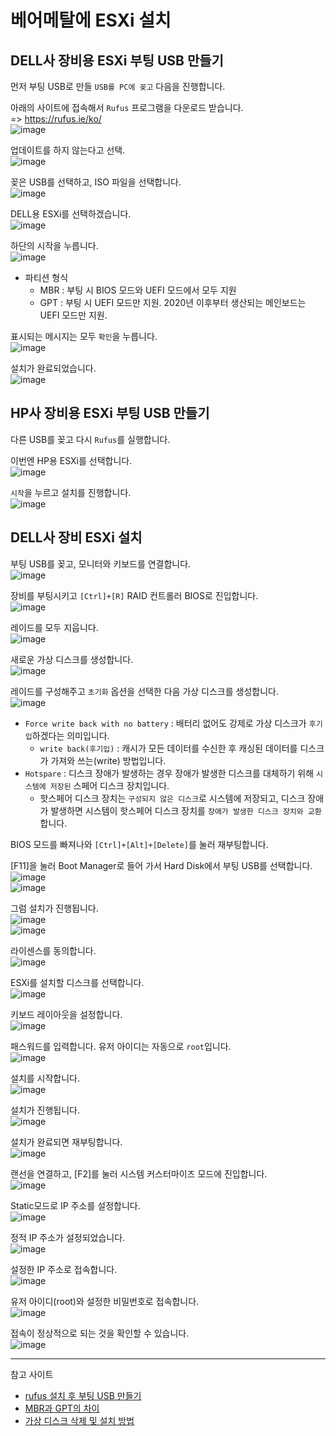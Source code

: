 # 베어메탈에 ESXi 설치

## DELL사 장비용 ESXi 부팅 USB 만들기

먼저 부팅 USB로 만들 `USB를 PC에 꽂고` 다음을 진행합니다.

아래의 사이트에 접속해서 `Rufus` 프로그램을 다운로드 받습니다.   
=> https://rufus.ie/ko/   
![image](https://user-images.githubusercontent.com/43658658/142852739-069e7dde-50d8-4ec6-919e-3810557d1e0e.png)

업데이트를 하지 않는다고 선택.   
![image](https://user-images.githubusercontent.com/43658658/142852866-89da15ba-1bd7-4ad0-83f5-5583310e9abe.png)

꽂은 USB를 선택하고, ISO 파일을 선택합니다.   
![image](https://user-images.githubusercontent.com/43658658/142853352-63aa258e-4896-4e22-8765-e75331bd366a.png)

DELL용 ESXi를 선택하겠습니다.   
![image](https://user-images.githubusercontent.com/43658658/142853537-c1039273-a4da-42f7-bb99-19deb1e31eb7.png)

하단의 시작을 누릅니다.   
![image](https://user-images.githubusercontent.com/43658658/142855314-8917451e-48b0-415e-925a-a5e8fd3b99f5.png)
* 파티션 형식 
  - MBR : 부팅 시 BIOS 모드와 UEFI 모드에서 모두 지원
  - GPT : 부팅 시 UEFI 모드만 지원. 2020년 이후부터 생산되는 메인보드는 UEFI 모드만 지원.

표시되는 메시지는 모두 `확인`을 누릅니다.   
![image](https://user-images.githubusercontent.com/43658658/142854045-d4c2ffa7-bdcd-412f-b766-0ca9147521b3.png)

설치가 완료되었습니다.   
![image](https://user-images.githubusercontent.com/43658658/142854104-febb3846-9b8c-458a-b517-745a4ccb39af.png)

## HP사 장비용 ESXi 부팅 USB 만들기

다른 USB를 꽂고 다시 `Rufus`를 실행합니다.   

이번엔 HP용 ESXi를 선택합니다.   
![image](https://user-images.githubusercontent.com/43658658/142854519-82620ab1-9a5f-4057-a830-c012994c08a7.png)

`시작`을 누르고 설치를 진행합니다.   
![image](https://user-images.githubusercontent.com/43658658/142854668-a462cade-d1f7-4671-a7d5-d3fd18a59435.png)

## DELL사 장비 ESXi 설치

부팅 USB를 꽂고, 모니터와 키보드를 연결합니다.   
![image](https://user-images.githubusercontent.com/43658658/142868581-f480d944-188f-4404-8411-7798dd3cb204.png)

장비를 부팅시키고 `[Ctrl]+[R]` RAID 컨트롤러 BIOS로 진입합니다.   
![image](https://user-images.githubusercontent.com/43658658/142873797-61492100-d6af-4e48-9ecf-b6354a135da0.png)

레이드를 모두 지웁니다.   
![image](https://user-images.githubusercontent.com/43658658/142867591-57db318a-d608-4e3e-b7a6-23063855a08f.png)

새로운 가상 디스크를 생성합니다.   
![image](https://user-images.githubusercontent.com/43658658/142868017-cb9716ef-29cc-45cf-aff4-9d4e0f71087e.png)

레이드를 구성해주고 `초기화` 옵션을 선택한 다음 가상 디스크를 생성합니다.   
![image](https://user-images.githubusercontent.com/43658658/142867974-510adfe0-5639-4f82-81f6-6de9e932f233.png)
* `Force write back with no battery` : 배터리 없어도 강제로 가상 디스크가 `후기입`하겠다는 의미입니다.
  * `write back(후기입)` : 캐시가 모든 데이터를 수신한 후 캐싱된 데이터를 디스크가 가져와 쓰는(write) 방법입니다.
* `Hotspare` : 디스크 장애가 발생하는 경우 장애가 발생한 디스크를 대체하기 위해 `시스템에 저장된` 스페어 디스크 장치입니다.
  - 핫스페어 디스크 장치는 `구성되지 않은 디스크`로 시스템에 저장되고, 디스크 장애가 발생하면 시스템이 핫스페어 디스크 장치를 `장애가 발생한 디스크 장치와 교환`합니다.

BIOS 모드를 빠져나와 `[Ctrl]+[Alt]+[Delete]`를 눌러 재부팅합니다.   

[F11]을 눌러 Boot Manager로 들어 가서 Hard Disk에서 부팅 USB를 선택합니다.   
![image](https://user-images.githubusercontent.com/43658658/142869720-a55a07c2-8d9e-42d1-a351-06cd1823ce99.png)   
![image](https://user-images.githubusercontent.com/43658658/142874506-7a510cf4-0bc1-42ed-8778-d8f63394d6f4.png)

그럼 설치가 진행됩니다.   
![image](https://user-images.githubusercontent.com/43658658/142870477-b9a65847-0111-4cc5-a8ab-c577eb3cb019.png)   
![image](https://user-images.githubusercontent.com/43658658/142870436-beb9d72e-07a8-4f19-961a-0887a67c059a.png)   

라이센스를 동의합니다.   
![image](https://user-images.githubusercontent.com/43658658/142870587-49cf20ba-2357-4c22-a8cf-0f233e46bd4f.png)

ESXi를 설치할 디스크를 선택합니다.   
![image](https://user-images.githubusercontent.com/43658658/142870665-4ac9fe48-2dae-4c4b-96eb-4fe74951c2ab.png)

키보드 레이아웃을 설정합니다.   
![image](https://user-images.githubusercontent.com/43658658/142870743-4572c1aa-173a-4e85-ba30-aa840cd1bc8e.png)

패스워드를 입력합니다. 유저 아이디는 자동으로 `root`입니다.   
![image](https://user-images.githubusercontent.com/43658658/142870822-efa7a89e-5437-4f7b-8cab-173a721f04bd.png)

설치를 시작합니다.   
![image](https://user-images.githubusercontent.com/43658658/142870878-21a2ea02-d44b-4a2f-9ec0-d4dd35de4ee4.png)

설치가 진행됩니다.   
![image](https://user-images.githubusercontent.com/43658658/142870923-e7ebe7ff-1469-436a-a7df-a6bd80ccf11b.png)

설치가 완료되면 재부팅합니다.   
![image](https://user-images.githubusercontent.com/43658658/142871045-4b6a3838-5f4e-4b43-8db4-1d360b83ce9c.png)

랜선을 연결하고, [F2]를 눌러 시스템 커스터마이즈 모드에 진입합니다.   
![image](https://user-images.githubusercontent.com/43658658/142871422-249153cc-fff9-4aeb-bd00-f6f0007907ce.png)

Static모드로 IP 주소를 설정합니다.   
![image](https://user-images.githubusercontent.com/43658658/142871492-feadbe75-863c-4908-b941-1f8b444553fa.png)

정적 IP 주소가 설정되었습니다.   
![image](https://user-images.githubusercontent.com/43658658/142871575-7e39ce1f-2312-4a7c-be7f-31006b77cedc.png)

설정한 IP 주소로 접속합니다.   
![image](https://user-images.githubusercontent.com/43658658/142873371-18ce738c-a74b-4ec3-888f-a7ece73b70be.png)

유저 아이디(root)와 설정한 비밀번호로 접속합니다.   
![image](https://user-images.githubusercontent.com/43658658/142873441-8f633bde-fa54-4c1e-9b40-26bd8f2eaf90.png)

접속이 정상적으로 되는 것을 확인할 수 있습니다.   
![image](https://user-images.githubusercontent.com/43658658/142873470-93fd344d-e6ae-4e7e-8b6d-7435025f7188.png)

---

참고 사이트   
- [rufus 설치 후 부팅 USB 만들기](https://blog.akionz.com/74)
- [MBR과 GPT의 차이](https://m.blog.naver.com/kangyh5/221846708215)
- [가상 디스크 삭제 및 설치 방법](https://www.dell.com/support/kbdoc/ko-kr/000139093/a-a-a-dell-a-a-a-a-a-a-a-a-a-a-a-a-a-a-dell-poweredge)
